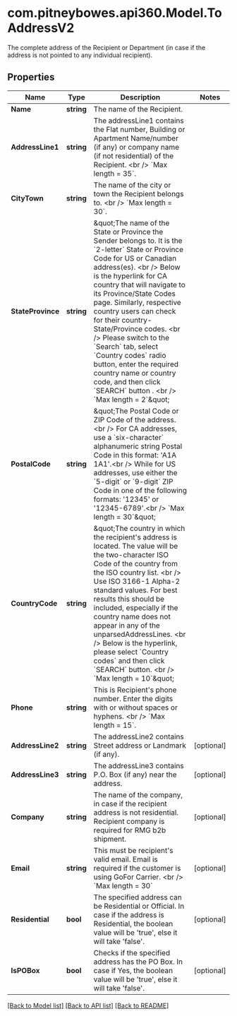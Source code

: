 # com.pitneybowes.api360.Model.ToAddressV2
The complete address of the Recipient or Department (in case if the address is not pointed to any individual recipient).

## Properties

Name | Type | Description | Notes
------------ | ------------- | ------------- | -------------
**Name** | **string** | The name of the Recipient. | 
**AddressLine1** | **string** | The addressLine1 contains the Flat number, Building or Apartment Name/number (if any) or company name (if not residential) of the Recipient. &lt;br /&gt; &#x60;Max length &#x3D; 35&#x60;. | 
**CityTown** | **string** | The name of the city or town the Recipient belongs to. &lt;br /&gt; &#x60;Max length &#x3D; 30&#x60;. | 
**StateProvince** | **string** | \&quot;The name of the State or Province the Sender belongs to. It is the &#x60;2-letter&#x60; State or Province Code for US or Canadian address(es). &lt;br /&gt; Below is the hyperlink for CA country that will navigate to its Province/State Codes page. Similarly, respective country users can check for their country- State/Province codes. &lt;br /&gt; Please switch to the &#x60;Search&#x60; tab, select &#x60;Country codes&#x60; radio button, enter the required country name or country code, and then click &#x60;SEARCH&#x60; button . &lt;br /&gt; &#x60;Max length &#x3D; 2&#x60;\&quot;  | 
**PostalCode** | **string** | \&quot;The Postal Code or ZIP Code of the address.&lt;br /&gt; For CA addresses, use a &#x60;six-character&#x60; alphanumeric string Postal Code in this format: &#39;A1A 1A1&#39;.&lt;br /&gt; While for US addresses, use either the &#x60;5-digit&#x60; or &#x60;9-digit&#x60; ZIP Code in one of the following formats: &#39;12345&#39; or &#39;12345-6789&#39;.&lt;br /&gt; &#x60;Max length &#x3D; 30&#x60;\&quot;  | 
**CountryCode** | **string** | \&quot;The country in which the recipient&#39;s address is located. The value will be the two-character ISO Code of the country from the ISO country list. &lt;br /&gt; Use ISO 3166-1 Alpha-2 standard values. For best results this should be included, especially if the country name does not appear in any of the unparsedAddressLines. &lt;br /&gt; Below is the hyperlink, please select &#x60;Country codes&#x60; and then click &#x60;SEARCH&#x60; button. &lt;br /&gt; &#x60;Max length &#x3D; 10&#x60;\&quot;  | 
**Phone** | **string** | This is Recipient&#39;s phone number. Enter the digits with or without spaces or hyphens. &lt;br /&gt; &#x60;Max length &#x3D; 15&#x60;. | 
**AddressLine2** | **string** | The addressLine2 contains Street address or Landmark (if any). | [optional] 
**AddressLine3** | **string** | The addressLine3 contains P.O. Box (if any) near the address. | [optional] 
**Company** | **string** | The name of the company, in case if the recipient address is not residential. Recipient company is required for RMG b2b shipment. | [optional] 
**Email** | **string** | This must be recipient&#39;s valid email. Email is required if the customer is using GoFor Carrier. &lt;br /&gt; &#x60;Max length &#x3D; 30&#x60;  | [optional] 
**Residential** | **bool** | The specified address can be Residential or Official. In case if the address is Residential, the boolean value will be &#39;true&#39;, else it will take &#39;false&#39;. | [optional] 
**IsPOBox** | **bool** | Checks if the specified address has the PO Box. In case if Yes, the boolean value will be &#39;true&#39;, else it will take &#39;false&#39;. | [optional] 

[[Back to Model list]](../../README.md#documentation-for-models) [[Back to API list]](../../README.md#documentation-for-api-endpoints) [[Back to README]](../../README.md)

